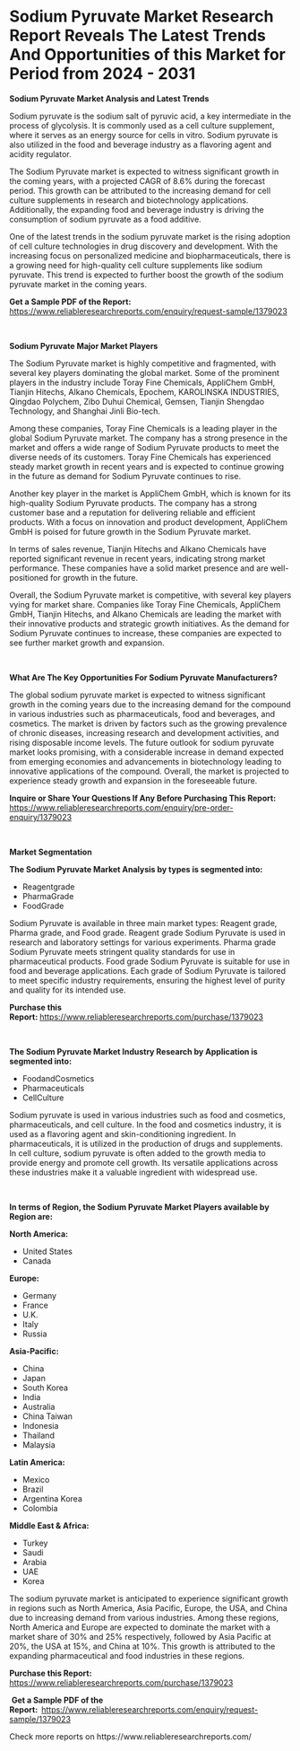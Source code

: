 <p><h1>Sodium Pyruvate Market Research Report Reveals The Latest Trends And Opportunities of this Market for Period from 2024 - 2031</h1></p><p><strong>Sodium Pyruvate Market Analysis and Latest Trends</strong></p>
<p><p>Sodium pyruvate is the sodium salt of pyruvic acid, a key intermediate in the process of glycolysis. It is commonly used as a cell culture supplement, where it serves as an energy source for cells in vitro. Sodium pyruvate is also utilized in the food and beverage industry as a flavoring agent and acidity regulator.</p><p>The Sodium Pyruvate market is expected to witness significant growth in the coming years, with a projected CAGR of 8.6% during the forecast period. This growth can be attributed to the increasing demand for cell culture supplements in research and biotechnology applications. Additionally, the expanding food and beverage industry is driving the consumption of sodium pyruvate as a food additive.</p><p>One of the latest trends in the sodium pyruvate market is the rising adoption of cell culture technologies in drug discovery and development. With the increasing focus on personalized medicine and biopharmaceuticals, there is a growing need for high-quality cell culture supplements like sodium pyruvate. This trend is expected to further boost the growth of the sodium pyruvate market in the coming years.</p></p>
<p><strong>Get a Sample PDF of the Report:&nbsp;</strong> <a href="https://www.reliableresearchreports.com/enquiry/request-sample/1379023">https://www.reliableresearchreports.com/enquiry/request-sample/1379023</a></p>
<p>&nbsp;</p>
<p><strong>Sodium Pyruvate Major Market Players</strong></p>
<p><p>The Sodium Pyruvate market is highly competitive and fragmented, with several key players dominating the global market. Some of the prominent players in the industry include Toray Fine Chemicals, AppliChem GmbH, Tianjin Hitechs, Alkano Chemicals, Epochem, KAROLINSKA INDUSTRIES, Qingdao Polychem, Zibo Duhui Chemical, Gemsen, Tianjin Shengdao Technology, and Shanghai Jinli Bio-tech.</p><p>Among these companies, Toray Fine Chemicals is a leading player in the global Sodium Pyruvate market. The company has a strong presence in the market and offers a wide range of Sodium Pyruvate products to meet the diverse needs of its customers. Toray Fine Chemicals has experienced steady market growth in recent years and is expected to continue growing in the future as demand for Sodium Pyruvate continues to rise.</p><p>Another key player in the market is AppliChem GmbH, which is known for its high-quality Sodium Pyruvate products. The company has a strong customer base and a reputation for delivering reliable and efficient products. With a focus on innovation and product development, AppliChem GmbH is poised for future growth in the Sodium Pyruvate market.</p><p>In terms of sales revenue, Tianjin Hitechs and Alkano Chemicals have reported significant revenue in recent years, indicating strong market performance. These companies have a solid market presence and are well-positioned for growth in the future.</p><p>Overall, the Sodium Pyruvate market is competitive, with several key players vying for market share. Companies like Toray Fine Chemicals, AppliChem GmbH, Tianjin Hitechs, and Alkano Chemicals are leading the market with their innovative products and strategic growth initiatives. As the demand for Sodium Pyruvate continues to increase, these companies are expected to see further market growth and expansion.</p></p>
<p>&nbsp;</p>
<p><strong>What Are The Key Opportunities For Sodium Pyruvate Manufacturers?</strong></p>
<p><p>The global sodium pyruvate market is expected to witness significant growth in the coming years due to the increasing demand for the compound in various industries such as pharmaceuticals, food and beverages, and cosmetics. The market is driven by factors such as the growing prevalence of chronic diseases, increasing research and development activities, and rising disposable income levels. The future outlook for sodium pyruvate market looks promising, with a considerable increase in demand expected from emerging economies and advancements in biotechnology leading to innovative applications of the compound. Overall, the market is projected to experience steady growth and expansion in the foreseeable future.</p></p>
<p><strong>Inquire or Share Your Questions If Any Before Purchasing This Report:</strong> <a href="https://www.reliableresearchreports.com/enquiry/pre-order-enquiry/1379023">https://www.reliableresearchreports.com/enquiry/pre-order-enquiry/1379023</a></p>
<p>&nbsp;</p>
<p><strong>Market Segmentation</strong></p>
<p><strong>The Sodium Pyruvate Market Analysis by types is segmented into:</strong></p>
<p><ul><li>Reagentgrade</li><li>PharmaGrade</li><li>FoodGrade</li></ul></p>
<p><p>Sodium Pyruvate is available in three main market types: Reagent grade, Pharma grade, and Food grade. Reagent grade Sodium Pyruvate is used in research and laboratory settings for various experiments. Pharma grade Sodium Pyruvate meets stringent quality standards for use in pharmaceutical products. Food grade Sodium Pyruvate is suitable for use in food and beverage applications. Each grade of Sodium Pyruvate is tailored to meet specific industry requirements, ensuring the highest level of purity and quality for its intended use.</p></p>
<p><strong>Purchase this Report:&nbsp;</strong><a href="https://www.reliableresearchreports.com/purchase/1379023">https://www.reliableresearchreports.com/purchase/1379023</a></p>
<p>&nbsp;</p>
<p><strong>The Sodium Pyruvate Market Industry Research by Application is segmented into:</strong></p>
<p><ul><li>FoodandCosmetics</li><li>Pharmaceuticals</li><li>CellCulture</li></ul></p>
<p><p>Sodium pyruvate is used in various industries such as food and cosmetics, pharmaceuticals, and cell culture. In the food and cosmetics industry, it is used as a flavoring agent and skin-conditioning ingredient. In pharmaceuticals, it is utilized in the production of drugs and supplements. In cell culture, sodium pyruvate is often added to the growth media to provide energy and promote cell growth. Its versatile applications across these industries make it a valuable ingredient with widespread use.</p></p>
<p>&nbsp;</p>
<p><strong>In terms of Region, the Sodium Pyruvate Market Players available by Region are:</strong></p>
<p>
    <p> <strong> North America: </strong>
        <ul>
            <li>United States</li>
            <li>Canada</li>
        </ul>
        </p> 
    <p> <strong> Europe: </strong>
        <ul>
            <li>Germany</li>
            <li>France</li>
            <li>U.K.</li>
            <li>Italy</li>
            <li>Russia</li>
        </ul>
        </p> 
    <p> <strong> Asia-Pacific: </strong>
        <ul>
            <li>China</li>
            <li>Japan</li>
            <li>South Korea</li>
            <li>India</li>
            <li>Australia</li>
            <li>China Taiwan</li>
            <li>Indonesia</li>
            <li>Thailand</li>
            <li>Malaysia</li>
        </ul>
        </p> 
    <p> <strong> Latin America: </strong>
        <ul>
            <li>Mexico</li>
            <li>Brazil</li>
            <li>Argentina Korea</li>
            <li>Colombia</li>
        </ul>
        </p> 
    <p> <strong> Middle East & Africa: </strong>
        <ul>
            <li>Turkey</li>
            <li>Saudi</li>
            <li>Arabia</li>
            <li>UAE</li>
            <li>Korea</li>
        </ul>
    </p>
    </p>
<p><p>The sodium pyruvate market is anticipated to experience significant growth in regions such as North America, Asia Pacific, Europe, the USA, and China due to increasing demand from various industries. Among these regions, North America and Europe are expected to dominate the market with a market share of 30% and 25% respectively, followed by Asia Pacific at 20%, the USA at 15%, and China at 10%. This growth is attributed to the expanding pharmaceutical and food industries in these regions.</p></p>
<p><strong>Purchase this Report: </strong><a href="https://www.reliableresearchreports.com/purchase/1379023">https://www.reliableresearchreports.com/purchase/1379023</a></p>
<p>&nbsp;<strong>Get a Sample PDF of the Report:&nbsp;&nbsp;</strong><a href="https://www.reliableresearchreports.com/enquiry/request-sample/1379023">https://www.reliableresearchreports.com/enquiry/request-sample/1379023</a></p>
<p><strong></strong></p>
<p>Check more reports on https://www.reliableresearchreports.com/</p>